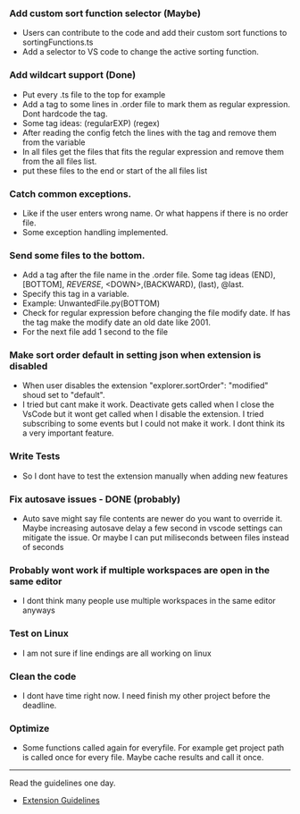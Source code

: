 
### Add custom sort function selector (Maybe)
- Users can contribute to the code and add their custom sort functions to sortingFunctions.ts
- Add a selector to VS code to change the active sorting function.
### Add wildcart support (Done)
- Put every .ts file to the top for example
- Add a tag to some lines in .order file to mark them as regular expression. Dont hardcode the tag.
- Some tag ideas: (regularEXP) (regex)
- After reading the config fetch the lines with the tag and remove them from the variable
- In all files get the files that fits the regular expression and remove them from the all files list.
- put these files to the end or start of the all files list
### Catch common exceptions. 
- Like if the user enters wrong name. Or what happens if there is no order file. 
- Some exception handling implemented.
### Send some files to the bottom.
- Add a tag after the file name in the .order file. Some tag ideas (END), [BOTTOM], _REVERSE_, \<DOWN>,(BACKWARD), (last), @last. 
- Specify this tag in a variable.
- Example: UnwantedFile.py(BOTTOM)
- Check for regular expression before changing the file modify date. If has the tag make the modify date an old date like 2001.
- For the next file add 1 second to the file
### Make sort order default in setting json when extension is disabled
- When user disables the extension "explorer.sortOrder": "modified" shoud set to "default".
- I tried but cant make it work. Deactivate gets called when I close the VsCode but it wont get called when I disable the extension. I tried subscribing to some events but I could not make it work. I dont think its a very important feature.
### Write Tests
- So I dont have to test the extension manually when adding new features
### Fix autosave issues - DONE (probably)
- Auto save might say file contents are newer do you want to override it. Maybe increasing autosave delay a few second in vscode settings can mitigate the issue. Or maybe I can put miliseconds between files instead of seconds
### Probably wont work if multiple workspaces are open in the same editor
- I dont think many people use multiple workspaces in the same editor anyways
### Test on Linux
- I am not sure if line endings are all working on linux
### Clean the code
- I dont have time right now. I need finish my other project before the deadline.
### Optimize
- Some functions called again for everyfile. For example get project path is called once for every file. Maybe cache results and call it once.
---
Read the guidelines one day.
* [Extension Guidelines](https://code.visualstudio.com/api/references/extension-guidelines)